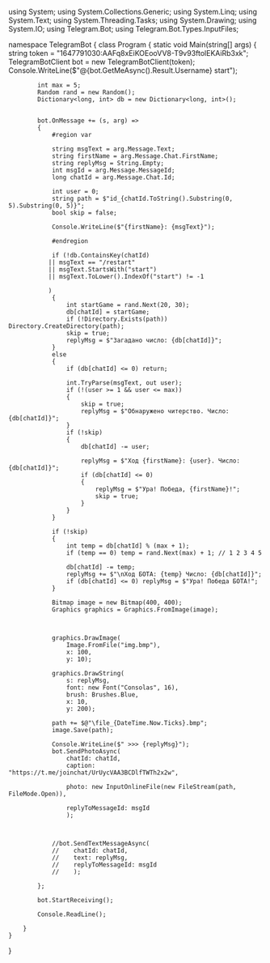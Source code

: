 using System;
using System.Collections.Generic;
using System.Linq;
using System.Text;
using System.Threading.Tasks;
using System.Drawing;
using System.IO;
using Telegram.Bot;
using Telegram.Bot.Types.InputFiles;



namespace TelegramBot
{
    class Program
    {
        static void Main(string[] args)
        {
            string token = "1647791030:AAFq8xEiKOEooVV8-T9v93ftolEKAiRb3xk";
            TelegramBotClient bot = new TelegramBotClient(token);
            Console.WriteLine($"@{bot.GetMeAsync().Result.Username} start");


            int max = 5;
            Random rand = new Random();
            Dictionary<long, int> db = new Dictionary<long, int>();


            bot.OnMessage += (s, arg) =>
            {
                #region var 

                string msgText = arg.Message.Text;
                string firstName = arg.Message.Chat.FirstName;
                string replyMsg = String.Empty;
                int msgId = arg.Message.MessageId;
                long chatId = arg.Message.Chat.Id;

                int user = 0;
                string path = $"id_{chatId.ToString().Substring(0, 5).Substring(0, 5)}";
                bool skip = false;

                Console.WriteLine($"{firstName}: {msgText}");

                #endregion

                if (!db.ContainsKey(chatId)
               || msgText == "/restart"
               || msgText.StartsWith("start")
               || msgText.ToLower().IndexOf("start") != -1

               )
                {
                    int startGame = rand.Next(20, 30);
                    db[chatId] = startGame;
                    if (!Directory.Exists(path)) Directory.CreateDirectory(path);
                    skip = true;
                    replyMsg = $"Загадано число: {db[chatId]}";
                }
                else
                {
                    if (db[chatId] <= 0) return;

                    int.TryParse(msgText, out user);
                    if (!(user >= 1 && user <= max))
                    {
                        skip = true;
                        replyMsg = $"Обнаружено читерство. Число: {db[chatId]}";
                    }
                    if (!skip)
                    {
                        db[chatId] -= user;

                        replyMsg = $"Ход {firstName}: {user}. Число: {db[chatId]}";
                        if (db[chatId] <= 0)
                        {
                            replyMsg = $"Ура! Победа, {firstName}!";
                            skip = true;
                        }
                    }
                }

                if (!skip)
                {
                    int temp = db[chatId] % (max + 1);
                    if (temp == 0) temp = rand.Next(max) + 1; // 1 2 3 4 5

                    db[chatId] -= temp;
                    replyMsg += $"\nХод БОТА: {temp} Число: {db[chatId]}";
                    if (db[chatId] <= 0) replyMsg = $"Ура! Победа БОТА!";
                }

                Bitmap image = new Bitmap(400, 400);
                Graphics graphics = Graphics.FromImage(image);


                
                graphics.DrawImage(
                    Image.FromFile("img.bmp"),
                    x: 100,
                    y: 10);

                graphics.DrawString(
                    s: replyMsg,
                    font: new Font("Consolas", 16),
                    brush: Brushes.Blue,
                    x: 10,
                    y: 200);

                path += $@"\file_{DateTime.Now.Ticks}.bmp";
                image.Save(path);

                Console.WriteLine($" >>> {replyMsg}");
                bot.SendPhotoAsync(
                    chatId: chatId,
                    caption: "https://t.me/joinchat/UrUycVAA3BCDlfTWTh2x2w",

                    photo: new InputOnlineFile(new FileStream(path, FileMode.Open)),

                    replyToMessageId: msgId
                    );



                //bot.SendTextMessageAsync(
                //    chatId: chatId,
                //    text: replyMsg,
                //    replyToMessageId: msgId
                //    );

            };

            bot.StartReceiving();

            Console.ReadLine();

        }
    }
}
